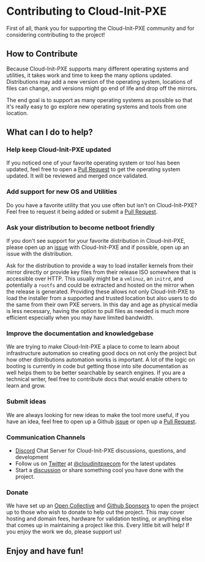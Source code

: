 # Contributing to Cloud-Init-PXE

First of all, thank you for supporting the Cloud-Init-PXE community and for 
considering contributing to the project!

## How to Contribute

Because Cloud-Init-PXE supports many different operating systems and utilities, it
takes work and time to keep the many options updated.  Distributions may add a
new version of the operating system, locations of files can change, and versions
might go end of life and drop off the mirrors.

The end goal is to support as many operating systems as possible so that it's
really easy to go explore new operating systems and tools from one location.

## What can I do to help?

### Help keep Cloud-Init-PXE updated

If you noticed one of your favorite operating system or tool has been updated,
feel free to open a [Pull Request] to get the operating system updated.  It 
will be reviewed and merged once validated.

### Add support for new OS and Utilities

Do you have a favorite utility that you use often but isn't on Cloud-Init-PXE?
Feel free to request it being added or submit a [Pull Request].

### Ask your distribution to become netboot friendly

If you don't see support for your favorite distribution in Cloud-Init-PXE, please
open up an [issue] with Cloud-Init-PXE and if possible, open up an issue with the
distribution.

Ask for the distribution to provide a way to load installer kernels from
their mirror directly or provide key files from their release ISO somewhere that
is accessible over HTTP. This usually might be a `vmlinuz`, an `initrd`, and
potentially a `rootfs` and could be extracted and hosted on the mirror when the
release is generated. Providing these allows not only Cloud-Init-PXE to load the
installer from a supported and trusted location but also users to do the same
from their own PXE servers. In this day and age as physical media is less
necessary, having the option to pull files as needed is much more efficient
especially when you may have limited bandwidth.

### Improve the documentation and knowledgebase

We are trying to make Cloud-Init-PXE a place to come to learn about infrastructure
automation so creating good docs on not only the project but how other distributions
automation works is important. A lot of the logic on booting is currently in code but
getting those into site documentation as well helps them to be better searchable by
search engines. If you are a technical writer, feel free to contribute docs that
would enable others to learn and grow.

### Submit ideas

We are always looking for new ideas to make the tool more useful, if you have an
idea, feel free to open up a Github [issue] or open up a [Pull Request].

### Communication Channels

* [Discord](https://discord.gg/An6PA2a) Chat Server for Cloud-Init-PXE discussions, questions, and development
* Follow us on [Twitter](https://twitter.com/cloudinitpxecom) at [@cloudinitpxecom](https://twitter.com/cloudinitpxecom)
  for the latest updates
* Start a [discussion](https://github.com/cloudinitpxecom/Cloud-Init-PXE/discussions) or share something cool you have done with the project.

### Donate

We have set up an [Open Collective](https://opencollective.com/cloudinitpxecom) and [Github Sponsors](https://github.com/sponsors/cloudinitpxecom) to open the project up to those who wish to donate to help out the project. This may cover hosting and domain fees, hardware for validation testing, or anything else that comes up in maintaining a project like this. Every little bit will help! If you enjoy the work we do, please support us!

## Enjoy and have fun!

[issue]: https://github.com/cloudinitpxecom/Cloud-Init-PXE/issues/new
[Pull Request]: https://github.com/cloudinitpxecom/Cloud-Init-PXE/pulls
